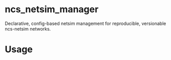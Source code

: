 # ncs\_netsim\_manager
Declarative, config-based netsim management for reproducible, 
versionable ncs-netsim networks.

# Usage
